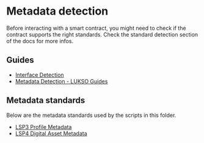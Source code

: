 # Metadata detection

Before interacting with a smart contract, you might need to check if the contract supports the right standards. Check the standard detection section of the docs for more infos.

## Guides

- [Interface Detection](https://docs.lukso.tech/learn/standard-detection)
- [Metadata Detection - LUKSO Guides](https://docs.lukso.tech/learn/dapp-developer/standard-detection/#metadata-detection)

## Metadata standards

Below are the metadata standards used by the scripts in this folder.

- [LSP3 Profile Metadata](https://docs.lukso.tech/standards/universal-profile/lsp3-profile-metadata)
- [LSP4 Digital Asset Metadata](https://docs.lukso.tech/standards/tokens/LSP4-Digital-Asset-Metadata#supportedstandardslsp4digitalasset)
